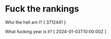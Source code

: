 # Fuck the rankings

Who the hell am I?
{ 3712441 }

What fucking year is it?
[ 2024-01-03T10:00:00Z ]
